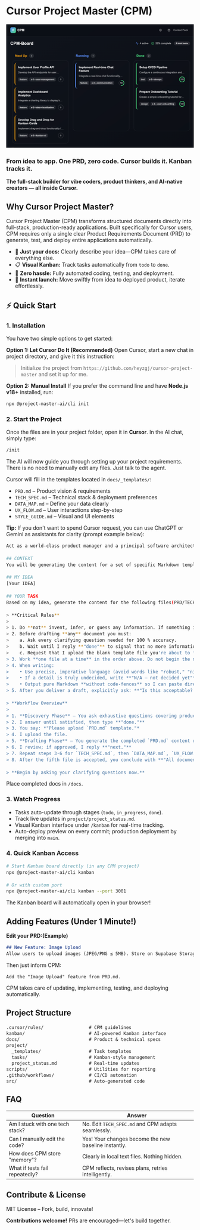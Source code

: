# Cursor Project Master (CPM)

![CPM Kanban Screenshot](./assets/cpm-kanban.png)

### From idea to app. One PRD, zero code. Cursor builds it. Kanban tracks it.

**The full-stack builder for vibe coders, product thinkers, and AI-native creators — all inside Cursor.**

## Why Cursor Project Master?

Cursor Project Master (CPM) transforms structured documents directly into full-stack, production-ready applications. Built specifically for Cursor users, CPM requires only a single clear Product Requirements Document (PRD) to generate, test, and deploy entire applications automatically.

* 📝 **Just your docs:** Clearly describe your idea—CPM takes care of everything else.
* 📋 **Visual Kanban:** Track tasks automatically from `todo` to `done`.
* 🤖 **Zero hassle:** Fully automated coding, testing, and deployment.
* 🚀 **Instant launch:** Move swiftly from idea to deployed product, iterate effortlessly.

## ⚡ Quick Start

### 1. Installation

You have two simple options to get started:

**Option 1: Let Cursor Do It (Recommended)**
Open Cursor, start a new chat in project directory, and give it this instruction:
> Initialize the project from `https://github.com/heyzgj/cursor-project-master` and set it up for me.

**Option 2: Manual Install**
If you prefer the command line and have **Node.js v18+** installed, run:
```bash
npx @project-master-ai/cli init
```

### 2. Start the Project

Once the files are in your project folder, open it in **Cursor**. In the AI chat, simply type:
```bash
/init
```

The AI will now guide you through setting up your project requirements. There is no need to manually edit any files. Just talk to the agent.

Cursor will fill in the templates located in `docs/_templates/`:

* `PRD.md` – Product vision & requirements
* `TECH_SPEC.md` – Technical stack & deployment preferences
* `DATA_MAP.md` – Define your data clearly
* `UX_FLOW.md` – User interactions step-by-step
* `STYLE_GUIDE.md` – Visual and UI elements

**Tip:** If you don't want to spend Cursor request, you can use ChatGPT or Gemini as assistants for clarity (prompt example below):

```bash
Act as a world-class product manager and a principal software architect. Your task is to help me create the initial documentation blueprint for a new software project. You must be rigorous, structured, and ask clarifying questions if my idea is ambiguous.

## CONTEXT
You will be generating the content for a set of specific Markdown templates that an autonomous AI agent will use to build the entire application. The agent requires extreme clarity and structure. It cannot make assumptions.

## MY IDEA
[Your IDEA]

## YOUR TASK
Based on my idea, generate the content for the following files(PRD/TECH SPEC/...). For each file, present the content inside a Markdown code block.

> **Critical Rules**
>
> 1. Do **not** invent, infer, or guess any information. If something is unknown, ask.
> 2. Before drafting **any** document you must:
>    a. Ask every clarifying question needed for 100 % accuracy.
>    b. Wait until I reply **"done"** to signal that no more information will be provided for now.
>    c. Request that I upload the blank template file you're about to fill.
> 3. Work **one file at a time** in the order above. Do not begin the next file until I approve the current one.
> 4. When writing:
>    • Use precise, imperative language (avoid words like "robust," "nice," "etc.").
>    • If a detail is truly undecided, write **"N/A – not decided yet"** instead of leaving it blank or making assumptions.
>    • Output pure Markdown **without code-fences** so I can paste directly into the file.
> 5. After you deliver a draft, explicitly ask: **"Is this acceptable? If yes, reply 'next'; if changes are needed, specify them."**

> **Workflow Overview**
>
> 1. **Discovery Phase** – You ask exhaustive questions covering product idea, personas, constraints, metrics, stack, data, UX, style, compliance, etc.
> 2. I answer until satisfied, then type **"done."**
> 3. You say: *"Please upload `PRD.md` template."*
> 4. I upload the file.
> 5. **Drafting Phase** – You generate the completed `PRD.md` content only.
> 6. I review; if approved, I reply **"next."**
> 7. Repeat steps 3-6 for `TECH_SPEC.md`, then `DATA_MAP.md`, `UX_FLOW.md`, and finally `STYLE_GUIDE.md`.
> 8. After the fifth file is accepted, you conclude with **"All documents completed."**

> **Begin by asking your clarifying questions now.**
```

Place completed docs in `/docs`.

### 3. Watch Progress

* Tasks auto-update through stages (`todo`, `in_progress`, `done`).
* Track live updates in `project/project_status.md`.
* Visual Kanban interface under `/kanban` for real-time tracking.
* Auto-deploy preview on every commit; production deployment by merging into `main`.

### 4. Quick Kanban Access

```bash
# Start Kanban board directly (in any CPM project)
npx @project-master-ai/cli kanban

# Or with custom port
npx @project-master-ai/cli kanban --port 3001
```

The Kanban board will automatically open in your browser!

## Adding Features (Under 1 Minute!)

**Edit your PRD:(Example)**

```markdown
## New Feature: Image Upload
Allow users to upload images (JPEG/PNG ≤ 5MB). Store on Supabase Storage.
```

Then just inform CPM:

```
Add the "Image Upload" feature from PRD.md.
```

CPM takes care of updating, implementing, testing, and deploying automatically.

## Project Structure

```
.cursor/rules/                 # CPM guidelines
kanban/                        # AI-powered Kanban interface
docs/                          # Product & technical specs
project/
  _templates/                  # Task templates
  tasks/                       # Kanban-style management
  project_status.md            # Real-time updates
scripts/                       # Utilities for reporting
.github/workflows/             # CI/CD automation
src/                           # Auto-generated code
```

## FAQ

| Question                        | Answer                                               |
| ------------------------------- | ---------------------------------------------------- |
| Am I stuck with one tech stack? | No. Edit `TECH_SPEC.md` and CPM adapts seamlessly.   |
| Can I manually edit the code?   | Yes! Your changes become the new baseline instantly. |
| How does CPM store "memory"?    | Clearly in local text files. Nothing hidden.         |
| What if tests fail repeatedly?  | CPM reflects, revises plans, retries intelligently.  |

## Contribute & License

MIT License – Fork, build, innovate!

**Contributions welcome!** PRs are encouraged—let's build together.